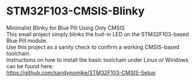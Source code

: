 # STM32F103-CMSIS-Blinky
Minimalist Blinky for Blue Pill Using Only CMSIS<br>
This small project simply blinks the buit-in LED on the STM32F103-based Blue Pill module.<br>
Use this project as a sanity check to confirm a working CMSIS-based toolchain.<br>
Instructions on how to install the basic toolchain under Linux or Windows can be found here:<br>
https://github.com/sandynomike/STM32F103-CMSIS-Setup
